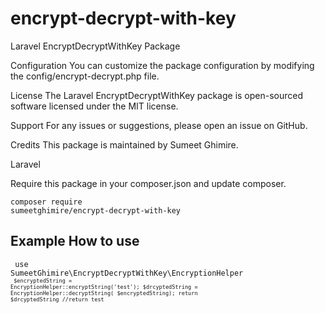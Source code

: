 # encrypt-decrypt-with-key
Laravel EncryptDecryptWithKey Package

Configuration
You can customize the package configuration by modifying the config/encrypt-decrypt.php file.

License
The Laravel EncryptDecryptWithKey package is open-sourced software licensed under the MIT license.

Support
For any issues or suggestions, please open an issue on GitHub.

Credits
This package is maintained by Sumeet Ghimire.


Laravel

Require this package in your composer.json and update composer. 

<code>composer require sumeetghimire/encrypt-decrypt-with-key</code>


<h2>Example How to use</h2>

<code style="color🚙"> use SumeetGhimire\EncryptDecryptWithKey\EncryptionHelper<code/>
<code style="color🔺"> 
   $encryptedString = EncryptionHelper::encryptString('test');
  $drcyptedString = EncryptionHelper::decryptString( $encryptedString);
  return   $drcyptedString  //return test  <code/>
